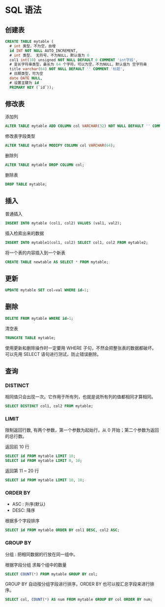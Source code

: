 # SQL 语法

## 创建表
```sql
CREATE TABLE mytable (
  # int 类型，不为空，自增
  id INT NOT NULL AUTO_INCREMENT,
  # int 类型， 无符号，不为NULL，默认值为 0
  col1 int(10) unsigned NOT NULL DEFAULT 0 COMMENT 'int字段',
  # 变长字符串类型，最长为 64 个字符，可以为空，不为NULL，默认值为 空字符串
  title varchar(64) NOT NULL DEFAULT '' COMMENT '标题',
  # 日期类型，可为空
  date DATE NULL,
  # 设置主键为 id
  PRIMARY KEY (`id`));
```

## 修改表

添加列
```sql
ALTER TABLE mytable ADD COLUMN col VARCHAR(32) NOT NULL DEFAULT '' COMMENT '增加字段col' AFTER `id`;
```

修改表字段类型
```sql
ALTER TABLE mytable MODIFY COLUMN col VARCHAR(64);
```

删除列
```sql
ALTER TABLE mytable DROP COLUMN col;
```

删除表
```sql
DROP TABLE mytable;
```

## 插入

普通插入
```sql
INSERT INTO mytable (col1, col2) VALUES (val1, val2);
```

插入检索出来的数据
```sql
INSERT INTO mytable1(col1, col2) SELECT col1, col2 FROM mytable2;
```

将一个表的内容插入到一个新表
```sql
CREATE TABLE newtable AS SELECT * FROM mytable;
```

## 更新

```sql
UPDATE mytable SET col=val WHERE id=1;
```

## 删除
```sql
DELETE FROM mytable WHERE id=1;
```

清空表
```sql
TRUNCATE TABLE mytable;
```

使用更新和删除操作时一定要用 WHERE 子句，不然会把整张表的数据都破坏。可以先用 SELECT 语句进行测试，防止错误删除。

## 查询

### DISTINCT

相同值只会出现一次。它作用于所有列，也就是说所有列的值都相同才算相同。

```sql
SELECT DISTINCT col1, col2 FROM mytable;
```

### LIMIT

限制返回行数, 有两个参数，第一个参数为起始行，从 0 开始；第二个参数为返回的总行数。

返回前 10 行
```sql
SELECT id FROM mytable LIMIT 10;
SELECT id FROM mytable LIMIT 0, 10;
```

返回第 11 \~ 20 行

```sql
SELECT id FROM mytable LIMIT 10, 10;
```

### ORDER BY
- ASC : 升序(默认)
- DESC: 降序

根据多个字段排序

```sql
SELECT id FROM mytable ORDER BY col1 DESC, col2 ASC; 
```

### GROUP BY

分组 : 把相同数据的行放在同一组中。

根据字段分组 求每个组中的数量

```sql
SELECT COUNT(*) FROM mytable GROUP BY col;
```

GROUP BY 自动按分组字段进行排序，ORDER BY 也可以按汇总字段来进行排序。

```sql
SELECT col, COUNT(*) AS num FROM mytable GROUP BY col ORDER BY num;
```
